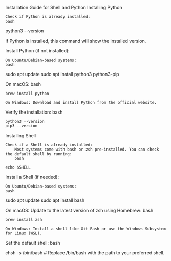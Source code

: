 Installation Guide for Shell and Python
Installing Python

    Check if Python is already installed:
    bash

python3 --version

If Python is installed, this command will show the installed version.

Install Python (if not installed):

    On Ubuntu/Debian-based systems:
    bash

sudo apt update
sudo apt install python3 python3-pip

On macOS:
bash

    brew install python

    On Windows: Download and install Python from the official website.

Verify the installation:
bash

    python3 --version
    pip3 --version

Installing Shell

    Check if a Shell is already installed:
        Most systems come with bash or zsh pre-installed. You can check the default shell by running:
        bash

    echo $SHELL

Install a Shell (if needed):

    On Ubuntu/Debian-based systems:
    bash

sudo apt update
sudo apt install bash

On macOS: Update to the latest version of zsh using Homebrew:
bash

    brew install zsh

    On Windows: Install a shell like Git Bash or use the Windows Subsystem for Linux (WSL).

Set the default shell:
bash

chsh -s /bin/bash   # Replace /bin/bash with the path to your preferred shell.
